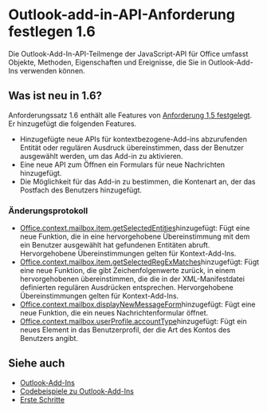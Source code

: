 # <a name="outlook-add-in-api-requirement-set-16"></a>Outlook-add-in-API-Anforderung festlegen 1.6

Die Outlook-Add-In-API-Teilmenge der JavaScript-API für Office umfasst Objekte, Methoden, Eigenschaften und Ereignisse, die Sie in Outlook-Add-Ins verwenden können.

## <a name="whats-new-in-16"></a>Was ist neu in 1.6?

Anforderungssatz 1.6 enthält alle Features von [Anforderung 1,5 festgelegt](../requirement-set-1.5/outlook-requirement-set-1.5.md). Er hinzugefügt die folgenden Features.

- Hinzugefügte neue APIs für kontextbezogene-Add-ins abzurufenden Entität oder regulären Ausdruck übereinstimmen, dass der Benutzer ausgewählt werden, um das Add-in zu aktivieren.
- Eine neue API zum Öffnen ein Formulars für neue Nachrichten hinzugefügt.
- Die Möglichkeit für das Add-in zu bestimmen, die Kontenart an, der das Postfach des Benutzers hinzugefügt.

### <a name="change-log"></a>Änderungsprotokoll

- [Office.context.mailbox.item.getSelectedEntities](office.context.mailbox.item.md#getselectedentities--entitiesjavascriptapioutlook16officeentities)hinzugefügt: Fügt eine neue Funktion, die in eine hervorgehobene Übereinstimmung mit dem ein Benutzer ausgewählt hat gefundenen Entitäten abruft. Hervorgehobene Übereinstimmungen gelten für Kontext-Add-Ins.
- [Office.context.mailbox.item.getSelectedRegExMatches](office.context.mailbox.item.md#getselectedregexmatches--object)hinzugefügt: Fügt eine neue Funktion, die gibt Zeichenfolgenwerte zurück, in einem hervorgehobenen übereinstimmen, die die in der XML-Manifestdatei definierten regulären Ausdrücken entsprechen. Hervorgehobene Übereinstimmungen gelten für Kontext-Add-Ins.
- [Office.context.mailbox.displayNewMessageForm](office.context.mailbox.md#displaynewmessageformparameters)hinzugefügt: Fügt eine neue Funktion, die ein neues Nachrichtenformular öffnet.
- [Office.context.mailbox.userProfile.accountType](office.context.mailbox.userprofile.md#accounttype-string)hinzugefügt: Fügt ein neues Element in das Benutzerprofil, der die Art des Kontos des Benutzers angibt.

## <a name="see-also"></a>Siehe auch

- [Outlook-Add-Ins](https://docs.microsoft.com/outlook/add-ins/)
- [Codebeispiele zu Outlook-Add-Ins](https://developer.microsoft.com/outlook/gallery/?filterBy=Outlook,Samples,Add-ins)
- [Erste Schritte](https://docs.microsoft.com/outlook/add-ins/quick-start)
